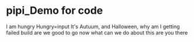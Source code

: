 # pipi_Demo for code
I am hungry
Hungry=input
It's Autuum, and Halloween, 
why am I getting failed build
are we good to go now
what can we do about this
are you there
